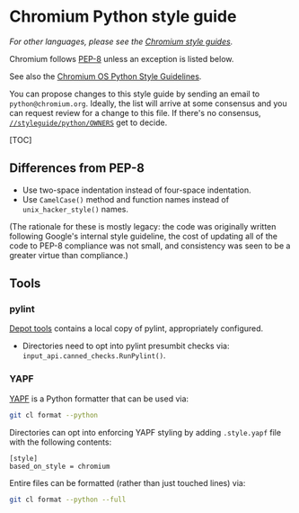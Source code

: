 # Chromium Python style guide

_For other languages, please see the [Chromium style
guides](https://chromium.googlesource.com/chromium/src/+/master/styleguide/styleguide.md)._

Chromium follows [PEP-8](https://www.python.org/dev/peps/pep-0008/) unless an
exception is listed below.

See also the [Chromium OS Python Style
Guidelines](https://sites.google.com/a/chromium.org/dev/chromium-os/python-style-guidelines).

You can propose changes to this style guide by sending an email to
`python@chromium.org`. Ideally, the list will arrive at some consensus and you
can request review for a change to this file. If there's no consensus,
[`//styleguide/python/OWNERS`](https://chromium.googlesource.com/chromium/src/+/master/styleguide/python/OWNERS)
get to decide.

[TOC]

## Differences from PEP-8

* Use two-space indentation instead of four-space indentation.
* Use `CamelCase()` method and function names instead of `unix_hacker_style()`
  names.

(The rationale for these is mostly legacy: the code was originally written
following Google's internal style guideline, the cost of updating all of the
code to PEP-8 compliance was not small, and consistency was seen to be a
greater virtue than compliance.)

## Tools

### pylint
[Depot tools](http://commondatastorage.googleapis.com/chrome-infra-docs/flat/depot_tools/docs/html/depot_tools.html)
contains a local copy of pylint, appropriately configured.
 * Directories need to opt into pylint presumbit checks via:
   `input_api.canned_checks.RunPylint()`.

### YAPF
[YAPF](https://github.com/google/yapf) is a Python formatter that can be used via:

```sh
git cl format --python
```

Directories can opt into enforcing YAPF styling by adding `.style.yapf` file
with the following contents:
```
[style]
based_on_style = chromium
```

Entire files can be formatted (rather than just touched lines) via:
```sh
git cl format --python --full
```